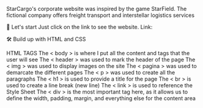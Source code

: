 StarCargo's corporate website was inspired by the game StarField. The fictional company offers freight transport and interstellar logistics services

🚀 Let's start
Just click on the link to see the website. 
Link:

🛠️ Build up with
HTML and CSS


HTML TAGS
The < body > is where I put all the content and tags that the user will see
The < header > was used to mark the header of the page
The < img > was used to display images on the site
The < pagina > was used to demarcate the different pages 
The < p > was used to create all the paragraphs
The < h1 > is used to provide a title for the page
The < br > is used to create a line break (new line)
The < link > is used to reference the Style Sheet
The < div > is the most important tag here, as it allows us to define the width, padding, margin, and everything else for the content area
